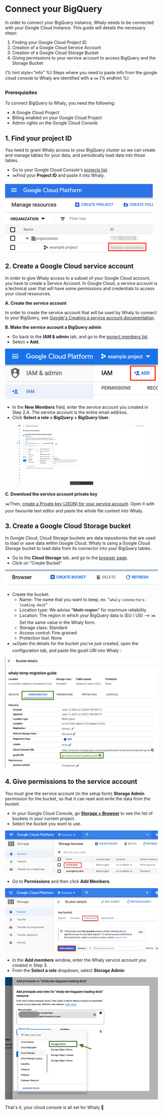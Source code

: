 # Connect your BigQuery

In order to connect your BigQuery instance, Whaly needs to be connected with your Google Cloud Instance. This guide will details the necessary steps:

1. Finding your Google Cloud Project ID
2. Creation of a Google Cloud Service Account
3. Creation of a Google Cloud Storage Bucket
4. Giving permissions to your service account to access BigQuery and the Storage Bucket

{% hint style="info" %}
Steps where you need to paste info from the google cloud console to Whaly are identified with a :scissors:
{% endhint %}

### Prerequisites <a href="#prerequisites" id="prerequisites"></a>

To connect BigQuery to Whaly, you need the following:

* A Google Cloud Project
* Billing enabled on your Google Cloud Project
* Admin rights on the Google Cloud Console

## 1. Find your project ID

You need to grant Whaly access to your BigQuery cluster so we can create and manage tables for your data, and periodically load data into those tables.

* Go to your Google Cloud Console's [projects list](https://console.cloud.google.com/cloud-resource-manager?pli=1).
* :scissors:Find your **Project ID** and paste it into Whaly.

![](<../../.gitbook/assets/image (228).png>)

## 2. Create a Google Cloud service account

In order to give Whaly access to a subset of your Google Cloud account, you have to create a Service Account. In Google Cloud, a service account is a technical user that will have some permissions and credentials to access your cloud ressources.

**A. Create the service account**

In order to create the service account that will be used by Whaly to connect to your BigQuery, see [Google's Creating a service account documentation](https://cloud.google.com/iam/docs/creating-managing-service-accounts#creating).

**B. Make the service account a BigQuery admin**

* Go back to the **IAM & admin** tab, and go to the [project members list](https://console.cloud.google.com/iam-admin/iam/project).
* Select **+ Add**.

![](<../../.gitbook/assets/image (229).png>)

* In the **New Members** field, enter the service account you created in Step 2.A. The service account is the entire email address.
* Click **Select a role > BigQuery > BigQuery User**.

<figure><img src="../../.gitbook/assets/image (11).png" alt=""><figcaption></figcaption></figure>

**C. Download the service account private key**

:scissors:Then, [create a Private key (JSON) for your service account](https://cloud.google.com/iam/docs/creating-managing-service-account-keys). Open it with your favourite text editor and paste the whole file content into Whaly.&#x20;

## 3. Create a Google Cloud Storage bucket

In Google Cloud, Cloud Storage buckets are data repositories that are used to load or save data within Google Cloud. Whaly is using a Google Cloud Storage bucket to load data from its connector into your BigQuery tables.

* Go to the **Cloud Storage** tab, and go to the [browser page](https://console.cloud.google.com/storage/browser).
* Click on "Create Bucket"

![](<../../.gitbook/assets/image (224).png>)

* Create the bucket:
  * Name: The name that you want to keep, ex. "`whaly-connectors-loading-deck`"
  * Location type: We advise "~~Multi-region~~" for maximum reliability
  * Location: The region in which your BigQuery data is (EU / US) --> :scissors:Set the same value in the Whaly form.&#x20;
  * Storage class: Standard
  * Access control: Fine grained
  * Protection tool: None
* :scissors:Open the details for the bucket you've just created, open the configuration tab, and paste the gsutil URI into Whaly :&#x20;

![](<../../.gitbook/assets/image (176).png>)

## 4. Give permissions to the service account

You must give the service account (in the setup form) **Storage Admin** permission for the bucket, so that it can read and write the data from the bucket.

* In your Google Cloud Console, go [**Storage > Browser**](https://console.cloud.google.com/storage/browser?\_ga=2.91914202.-115928388.1548358412) to see the list of buckets in your current project.
* Select the bucket you want to use.

![](<../../.gitbook/assets/image (191).png>)

* Go to **Permissions** and then click **Add Members**.

![](<../../.gitbook/assets/image (166).png>)

* In the **Add members** window, enter the Whaly service account you created in Step 3.
* From the **Select a role** dropdown, select **Storage Admin**

![](<../../.gitbook/assets/Screenshot 2021-12-21 at 13.55.06.png>)

That's it, your cloud console is all set for Whaly :tada:
